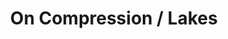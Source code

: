 ---
ee_id: '4178'
site: '1'
type: '2'
url: 2014-094-on-compression-lakes
title: On Compression / Lakes
year: '2014'
display_year: '2014'
medium: 1920x1080 H.264/MPEG-4 Part 10 looped digital file (from ​lossless ​Quicktime
  Animation master), media player, 70” flatscreen, armature, various cables
dims: 79 x 36 1/2 x 11 inches
pitch:
ps:
live_url:
related: "[43] [2007-007-on-c] 2007-007 On C"
youtube:
related_code:
imgs: oncompression-lakes-2014-094-full-still-1-database-team.jpg
subheading:
download:
add_credit:
add_credits:
commission:
layout: things-i-made
---